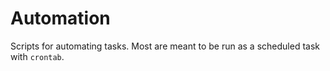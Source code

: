 # Automation

Scripts for automating tasks. Most are meant to be run as a scheduled task with `crontab`.
